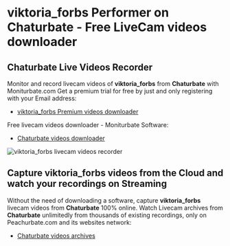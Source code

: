 # viktoria_forbs Performer on Chaturbate - Free LiveCam videos downloader

## Chaturbate Live Videos Recorder

Monitor and record livecam videos of **viktoria_forbs** from **Chaturbate** with Moniturbate.com
Get a premium trial for free by just and only registering with your Email address:
* [viktoria_forbs Premium videos downloader](https://moniturbate.com/request-demo-licence-key.html)

Free livecam videos downloader - Moniturbate Software:
* [Chaturbate videos downloader](https://moniturbate.com/moniturbate-download-software.html)

![viktoria_forbs livecam videos recorder](https://peachurnet.com/templates/moniturbate-software.png)


## Capture viktoria_forbs videos from the Cloud and watch your recordings on Streaming

Without the need of downloading a software, capture **viktoria_forbs** livecam videos from **Chaturbate** 100% online.
Watch Livecam archives from **Chaturbate** unlimitedly from thousands of existing recordings, only on Peachurbate.com and its websites network:
* [Chaturbate videos archives](https://peachurnet.com/)